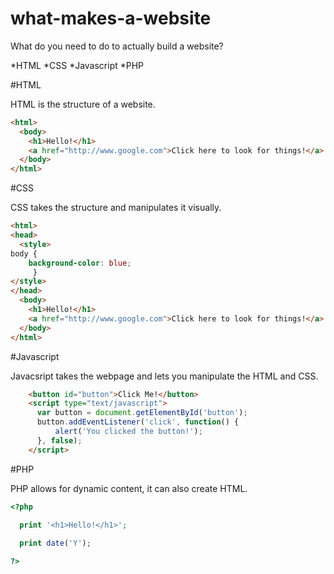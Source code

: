 # what-makes-a-website
What do you need to do to actually build a website?

*HTML
*CSS
*Javascript
*PHP

#HTML

HTML is the structure of a website.
```HTML
<html>
  <body>
    <h1>Hello!</h1>
    <a href="http://www.google.com">Click here to look for things!</a>
  </body>
</html>
```

#CSS

CSS takes the structure and manipulates it visually.
```HTML
<html>
<head>
  <style>
body {
    background-color: blue;
     }  
</style>
</head>
  <body>
    <h1>Hello!</h1>
    <a href="http://www.google.com">Click here to look for things!</a>
  </body>
</html>
```

#Javascript

Javacsript takes the webpage and lets you manipulate the HTML and CSS.

```HTML
    <button id="button">Click Me!</button>
    <script type="text/javascript">
      var button = document.getElementById('button');
      button.addEventListener('click', function() {
          alert('You clicked the button!');
      }, false);
    </script>
```

#PHP

PHP allows for dynamic content, it can also create HTML.

```PHP
<?php

  print '<h1>Hello!</h1>';
  
  print date('Y');

?>
```

